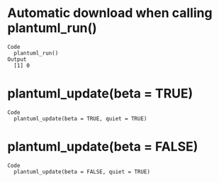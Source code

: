 # Automatic download when calling plantuml_run()

    Code
      plantuml_run()
    Output
      [1] 0

# plantuml_update(beta = TRUE)

    Code
      plantuml_update(beta = TRUE, quiet = TRUE)

# plantuml_update(beta = FALSE)

    Code
      plantuml_update(beta = FALSE, quiet = TRUE)


